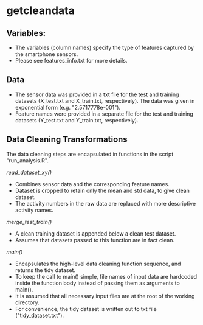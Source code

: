 getcleandata
============

## Variables:
- The variables (column names) specify the type of features captured by the smartphone sensors.
- Please see features_info.txt for more details.

## Data
- The sensor data was provided in a txt file for the test and training datasets (X_test.txt and X_train.txt, respectively). The data was given in exponential form (e.g. "2.5717778e-001").
- Feature names were provided in a separate file for the test and training datasets (Y_test.txt and Y_train.txt, respectively).

## Data Cleaning Transformations
The data cleaning steps are encapsulated in functions in the script "run_analysis.R".

*read_dataset_xy()*
- Combines sensor data and the corresponding feature names.
- Dataset is cropped to retain only the mean and std data, to give clean dataset.
- The activity numbers in the raw data are replaced with more descriptive activity names.

*merge_test_train()*
- A clean training dataset is appended below a clean test dataset.
- Assumes that datasets passed to this function are in fact clean.

*main()*
- Encapsulates the high-level data cleaning function sequence, and returns the tidy dataset.
- To keep the call to main() simple, file names of input data are hardcoded inside the function body instead of passing them as arguments to main().
- It is assumed that all necessary input files are at the root of the working directory.
- For convenience, the tidy dataset is written out to txt file ("tidy_dataset.txt").
